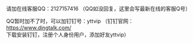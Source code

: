 请加在线客服QQ：2127157416  （QQ如没回复，这里会写最新在线的客服Q号）

QQ暂时加不了时，可以加钉钉号：yttvip （钉钉官网：https://www.dingtalk.com/  下载安装钉钉，注册个人身份用户，添加好友yttvip）
